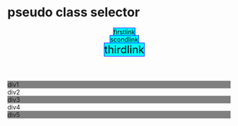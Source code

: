 <!DOCTYPE html>
<html>
    <head>
        <meta charset="utf-8">
        <title>
            ppsuedo selector
        </title>
        <style>
            header li {
                list-style: none;
            }
            a:visited , a:link{
                text-decoration: none;
                background-color: aqua;
                border: 1px solid blue;
                color: black;
                width: 200px;
                text-align: center;
                margin-bottom: 100px;
            }
            a:hover , a:active{
                background-color: yellow;
                color: rebeccapurple;
            }
            header li:nth-child(3){
                font-size: 24px;
            }
            section div:nth-child(odd){
                background-color: gray;
            }
            section div:nth-child(3):hover{
                background-color: red;
                cursor: pointer;
            }
        </style>
    </head>
    <body>
        <h1>
            pseudo class selector
        </h1>
        <header>
            <ul>
                <li>
                    <a href="first"> firstlink </a>
                </li>
                <li>
                    <a href="second" target="_blank"> scondlink </a>
                </li>
                <li>
                    <a href="third" target="_blank">
                        thirdlink
                    </a>
                </li>
            </ul>
        </header>
        <section>
            <div>
                div1
            </div>
            <div>
                div2
            </div>
            <div>
                div3
            </div>
            <div>
                div4
            </div>
            <div>
                div5
            </div>
        </section>
    </body>
</html>
